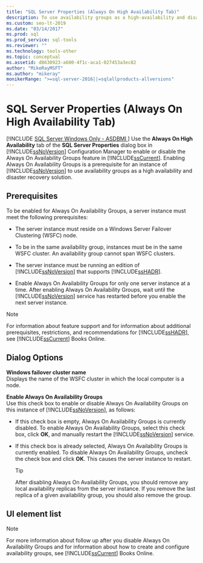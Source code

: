```yaml
---
title: "SQL Server Properties (Always On High Availability Tab)"
description: To use availability groups as a high-availability and disaster-recovery solution, turn on the Always On Availability Groups feature in SQL Server.
ms.custom: seo-lt-2019
ms.date: "03/14/2017"
ms.prod: sql
ms.prod_service: sql-tools
ms.reviewer: ""
ms.technology: tools-other
ms.topic: conceptual
ms.assetid: d8630923-a600-4f1c-aca1-027453a3ec82
author: "MikeRayMSFT"
ms.author: "mikeray"
monikerRange: ">=sql-server-2016||=sqlallproducts-allversions"
---
```

# SQL Server Properties (Always On High Availability Tab)
[!INCLUDE [SQL Server Windows Only - ASDBMI ](../../includes/applies-to-version/sql-windows-only-asdbmi.md)]
  Use the **Always On High Availability** tab of the **SQL Server Properties** dialog box in [!INCLUDE[ssNoVersion](../../includes/ssnoversion-md.md)] Configuration Manager to enable or disable the Always On Availability Groups feature in [!INCLUDE[ssCurrent](../../includes/sscurrent-md.md)]. Enabling Always On Availability Groups is a prerequisite for an instance of [!INCLUDE[ssNoVersion](../../includes/ssnoversion-md.md)] to use availability groups as a high availability and disaster recovery solution.  
  
##  <a name="Prerequisites"></a> Prerequisites  
 To be enabled for Always On Availability Groups, a server instance must meet the following prerequisites:  
  
-   The server instance must reside on a Windows Server Failover Clustering (WSFC) node.  
  
-   To be in the same availability group, instances must be in the same WSFC cluster. An availability group cannot span WSFC clusters.  
  
-   The server instance must be running an edition of [!INCLUDE[ssNoVersion](../../includes/ssnoversion-md.md)] that supports [!INCLUDE[ssHADR](../../includes/sshadr-md.md)].  
  
-   Enable Always On Availability Groups for only one server instance at a time. After enabling Always On Availability Groups, wait until the [!INCLUDE[ssNoVersion](../../includes/ssnoversion-md.md)] service has restarted before you enable the next server instance.  
  
> [!NOTE]  
>  For information about feature support and for information about additional prerequisites, restrictions, and recommendations for [!INCLUDE[ssHADR](../../includes/sshadr-md.md)], see [!INCLUDE[ssCurrent](../../includes/sscurrent-md.md)] Books Online.  
  
## Dialog Options  
 **Windows failover cluster name**  
 Displays the name of the WSFC cluster in which the local computer is a node.  
  
 **Enable Always On Availability Groups**  
 Use this check box to enable or disable Always On Availability Groups on this instance of [!INCLUDE[ssNoVersion](../../includes/ssnoversion-md.md)], as follows:  
  
-   If this check box is empty, Always On Availability Groups is currently disabled. To enable Always On Availability Groups, select this check box, click **OK**, and manually restart the [!INCLUDE[ssNoVersion](../../includes/ssnoversion-md.md)] service.  
  
-   If this check box is already selected, Always On Availability Groups is currently enabled. To disable Always On Availability Groups, uncheck the check box and click **OK**. This causes the server instance to restart.  
  
    > [!TIP]  
    >  After disabling Always On Availability Groups, you should remove any local availability replicas from the server instance. If you remove the last replica of a given availability group, you should also remove the group.  
  
## UI element list  
  
> [!NOTE]  
>  For more information about follow up after you disable Always On Availability Groups and for information about how to create and configure availability groups, see [!INCLUDE[ssCurrent](../../includes/sscurrent-md.md)] Books Online.  
  
  
